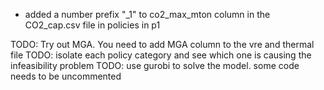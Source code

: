 - added a number prefix "_1" to co2_max_mton column in the CO2_cap.csv file in policies in p1

TODO: Try out MGA. You need to add MGA column to the vre and thermal file 
TODO: isolate each policy category and see which one is causing the infeasibility problem
TODO: use gurobi to solve the model. some code needs to be uncommented 